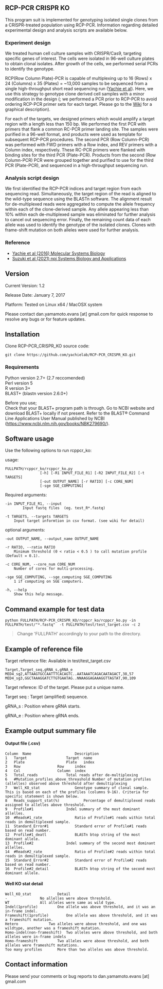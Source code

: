 ## RCP-PCR CRISPR KO
This program suit is implemented for genotyping isolated single clones from a CRISPR-treated population using RCP-PCR.
Information regarding detailed experimental design and analysis scripts are available below.

### Experiment design
We treated human cell culture samples with CRISPR/Cas9, targeting specific genes of interest. The cells were isolated in 96-well culture plates to obtain clonal isolates. After growth of the cells, we performed serial PCRs to identify the genotype.

RCP(Row Column Plate)-PCR is capable of multiplexing up to 16 (Rows) x 24 (Columns) x 35 (Plates) = ~13,000 samples to be sequenced from a single high-throughput short read sequencing run ([Yachie et al](http://msb.embopress.org/content/12/4/863)). Here, we use this strategy to genotype clone derived cell samples with a minor modification in the design (; we performed a PCR prior to RCP-PCR to avoid ordering RCP-PCR primer sets for each target. Please go to the [Wiki](https://github.com/yachielab/RCP-PCR_CRISPR_KO/wiki) for a graphical description).   

For each of the targets, we designed primers which would amplify a target region with a length less than 150 bp. We performed the first PCR with primers that flank a common RC-PCR primer landing site. The samples were purified in a 96-well format, and products were used as template for subsequent RCP-PCR procedures.
The second PCR (Row Column-PCR) was performed with FWD primers with a Row index, and REV primers with a Column index, respectively. These RC-PCR primers were flanked with binding sites for the third PCR (Plate-PCR). Products from the second (Row Column-PCR) PCR were grouped together and purified to use for the third PCR (Plate-PCR), and sequenced in a high-throughput sequencing run.



### Analysis script design
We first identified the RCP-PCR indices and target region from each sequencing read. Simultaneously, the target region of the read is aligned to the wild-type sequence using the BLASTn software. The alignment result for de-multiplexed reads were aggregated to compute the allele frequency within each of the clone-derived sample. Any allele appearing less than 10% within each de-multiplexed sample was eliminated for further analysis to cancel out sequencing error. Finally, the remaining count data of each allele was used to identify the genotype of the isolated clones. Clones with frame-shift mutation on both alleles were used for further analysis.

### Reference
- [Yachie et al (2016) Molecular Systems Biology](http://msb.embopress.org/content/12/4/863)
- [Suzuki et al (2021) npj Systems Biology and Applications](https://www.nature.com/articles/s41540-021-00190-w)



## Version

Current Version: 1.2

Release Date: January 7, 2017

Platform: Tested on Linux x64 / MacOSX system

Please contact dan.yamamoto.evans [at] gmail.com for quick response to resolve any bugs or for feature updates.

## Installation

Clone RCP-PCR_CRISPR_KO source code:

    git clone https://github.com/yachielab/RCP-PCR_CRISPR_KO.git


### Requirements
Python version 2.7+ (2.7 reccomended)   
Perl version 5  
R version 3+   
BLAST+ (blastn version 2.6.0+)  

Before you use;  
Check that your BLAST+ program path is through. Go to NCBI website and download BLAST+ locally if not present. Refer to the BLAST® Command Line Applications User Manual published by NCBI (https://www.ncbi.nlm.nih.gov/books/NBK279690/).  

## Software usage

Use the following options to run rcppcr_ko:

usage:  


    FULLPATH/rcppcr_ko/rcppcr_ko.py  
                    [-h] [-R1 INPUT_FILE_R1] [-R2 INPUT_FILE_R2] [-t TARGETS]  
                    [-out OUTPUT_NAME] [-r RATIO] [-c CORE_NUM]  
                    [-sge SGE_COMPUTING]    


Required arguments:  

	-in INPUT_FILE_R1, --input
			Input fastq files  (eg. test_R*.fastq)  

	-t TARGETS, --targets TARGETS   
		Input target informtion in csv format. (see wiki for detail)  

optional arguments:  

	-out OUTPUT_NAME, --output_name OUTPUT_NAME   

	-r RATIO, --ratio RATIO    
		Minimum threshold (0 < ratio < 0.5 ) to call mutation profile (Default = 0.1).   

	-c CORE_NUM, --core_num CORE_NUM   
		Number of cores for multi-processing.  

	-sge SGE_COMPUTING, --sge_computing SGE_COMPUTING   
		1 if computing on SGE computers.  

	-h, --help    
		Show this help message.  


## Command example for test data
    python FULLPATH/RCP-PCR_CRISPR_KO/rcppcr_ko/rcppcr_ko.py -in FULLPATH/test/"*.fastq"  -t FULLPATH/test/test_target.csv -c 2    
>Change 'FULLPATH' accordingly to your path to the directory.


## Example of reference file
Target reference file: Available in test/test_target.csv

    Target,Target_seq,gRNA_s,gRNA_e
    MED4_sg2,ATTAAGTGCCAATTTCACAGTC..AATAAATCAGACAATAGACT,38,57
    MED4_sg3,GGCTAAAGGATCTTGTGAATAG..NNAAGGAGAAAGGTTAGTAT,90,109


Target referece: ID of the target. Please put a unique name.

Target seq     : Target (amplified) sequence.

gRNA_s         : Position where gRNA starts.

gRNA_e         : Position where gRNA ends.



## Example output summary file

#### Output file (.csv)

    Column	Name					Description
    1	Target					Target 	name
    2	Plate					Plate 	index
    3	Row					Row 	index
    4	Col					Column 	index
    5	Total_reads				Total reads after de-multiplexing
    6	#Mutation_profiles_above_threashold	Number of mutation profiles (allelles) observed above threshold after demultiplexing
    7	Well_KO_stat				Genotype summary of clonal sample. This is based on each of the profiles (columns 9-16). Criteria for specific statement is shown below.
    8	Reads_support_stat(%)			Percentage of demultiplexed reads assigned to allelles above threshold.
    9	Profile#1				Indel summary of the most dominant allelles.
    10	#Reads#1_rate				Ratio of Profile#1 reads within total reads in demultiplexed sample.
    11	Standard_Error#1			Standard error of Profile#1 reads based on read number.
    12	Profile#1_deatl				BLASTn btop string of the most dominant allele.
    13	Profile#2				Indel summary of the second most dominant allelles.
    14	#Reads#2_rate				Ratio of Profile#2 reads within total reads in demultiplexed sample.
    15	Standard_Error#2			Standard error of Profile#2 reads based on read number.
    16	Profile#2_detail			BLASTn btop string of the second most dominant allele.


#### Well KO stat detail

    Well_KO_stat			Detail
    -				No allelles were above threshold.
    WT				All alleles were same as wild type.
    Indel(1profile)			One allele was above threshold, and it was an in-frame indel.
    Frameshift(1profile)		One allele was above threshold, and it was a frameshift mutation.
    Hetero				Two alleles were above threshold, and one was wildtype, another was a frameshift mutation.
    Homo-indel(non-frameshift)	Two alleles were above threshold, and both alleles were in-frame indels
    Homo-frameshift			Two alleles were above threshold, and both alleles were frameshift mutations.
    Too many profiles		More than two alleles was above threshold.




## Contact information

Please send your comments or bug reports to dan.yamamoto.evans [at] gmail.com  
